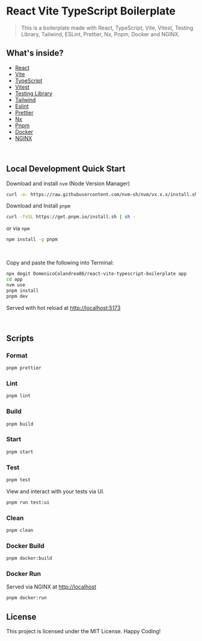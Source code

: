 # React Vite TypeScript Boilerplate

> This is a boilerplate made with React, TypeScript, Vite, Vitest, Testing Library, Tailwind, ESLint, Prettier, Nx, Pnpm, Docker and NGINX.

## What's inside?

- [React](https://reactjs.org)
- [Vite](https://vitejs.dev)
- [TypeScript](https://www.typescriptlang.org)
- [Vitest](https://vitest.dev)
- [Testing Library](https://testing-library.com)
- [Tailwind](https://tailwindcss.com)
- [Eslint](https://eslint.org)
- [Prettier](https://prettier.io)
- [Nx](https://nx.dev/)
- [Pnpm](https://pnpm.io/)
- [Docker](https://www.docker.com/)
- [NGINX](https://nginx.org/en/)

<br>

## Local Development Quick Start

Download and install `nvm` (Node Version Manager)

```bash
curl -o- https://raw.githubusercontent.com/nvm-sh/nvm/vx.x.x/install.sh | bash
```

Download and Install `pnpm`

```bash
curl -fsSL https://get.pnpm.io/install.sh | sh -
```

or via `npm`

```bash
npm install -g pnpm
```

<br>

Copy and paste the following into Terminal:

```sh
npx degit DomenicoColandrea86/react-vite-typescript-boilerplate app
cd app
nvm use
pnpm install
pnpm dev
```

Served with hot reload at [http://localhost:5173](http://localhost:5173)

<br>

## Scripts

### Format

```bash
pnpm prettier
```

### Lint

```bash
pnpm lint
```

### Build

```bash
pnpm build
```

### Start

```bash
pnpm start
```

### Test

```bash
pnpm test
```

View and interact with your tests via UI.

```bash
pnpm run test:ui
```

### Clean

```bash
pnpm clean
```

### Docker Build

```bash
pnpm docker:build
```

### Docker Run

Served via NGINX at [http://localhost](http://localhost)

```bash
pnpm docker:run
```

## License

This project is licensed under the MIT License. Happy Coding!
